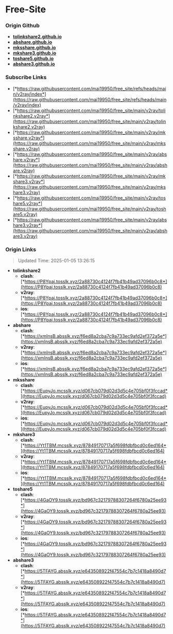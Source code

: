 # Free-Site

### Origin Github

- [**tolinkshare2.github.io**](https://github.com/tolinkshare2/tolinkshare2.github.io)
- [**abshare.github.io**](https://github.com/abshare/abshare.github.io)
- [**mksshare.github.io**](https://github.com/mksshare/mksshare.github.io)
- [**mkshare3.github.io**](https://github.com/mkshare3/mkshare3.github.io)
- [**toshare5.github.io**](https://github.com/toshare5/toshare5.github.io)
- [**abshare3.github.io**](https://github.com/abshare3/abshare3.github.io)

### Subscribe Links

- [*https://raw.githubusercontent.com/mai19950/free_site/refs/heads/main/v2ray/index*](https://raw.githubusercontent.com/mai19950/free_site/refs/heads/main/v2ray/index)
- [*https://raw.githubusercontent.com/mai19950/free_site/main/v2ray/tolinkshare2.v2ray*](https://raw.githubusercontent.com/mai19950/free_site/main/v2ray/tolinkshare2.v2ray)
- [*https://raw.githubusercontent.com/mai19950/free_site/main/v2ray/mksshare.v2ray*](https://raw.githubusercontent.com/mai19950/free_site/main/v2ray/mksshare.v2ray)
- [*https://raw.githubusercontent.com/mai19950/free_site/main/v2ray/abshare.v2ray*](https://raw.githubusercontent.com/mai19950/free_site/main/v2ray/abshare.v2ray)
- [*https://raw.githubusercontent.com/mai19950/free_site/main/v2ray/mkshare3.v2ray*](https://raw.githubusercontent.com/mai19950/free_site/main/v2ray/mkshare3.v2ray)
- [*https://raw.githubusercontent.com/mai19950/free_site/main/v2ray/toshare5.v2ray*](https://raw.githubusercontent.com/mai19950/free_site/main/v2ray/toshare5.v2ray)
- [*https://raw.githubusercontent.com/mai19950/free_site/main/v2ray/abshare3.v2ray*](https://raw.githubusercontent.com/mai19950/free_site/main/v2ray/abshare3.v2ray)

### Origin Links

> Updated Time: 2025-01-05 13:26:15

- **tolinkshare2**
  - **clash**: [*https://P8Ypaj.tosslk.xyz/2a88730c4124f7fb41b49ad37096b0c8*](https://P8Ypaj.tosslk.xyz/2a88730c4124f7fb41b49ad37096b0c8)
  - **v2ray**: [*https://P8Ypaj.tosslk.xyz/2a88730c4124f7fb41b49ad37096b0c8*](https://P8Ypaj.tosslk.xyz/2a88730c4124f7fb41b49ad37096b0c8)
  - **ios**: [*https://P8Ypaj.tosslk.xyz/2a88730c4124f7fb41b49ad37096b0c8*](https://P8Ypaj.tosslk.xyz/2a88730c4124f7fb41b49ad37096b0c8)
- **abshare**
  - **clash**: [*https://xmInsB.absslk.xyz/f6ed8a2cba7c9a733ec9afd2ef372a5e*](https://xmInsB.absslk.xyz/f6ed8a2cba7c9a733ec9afd2ef372a5e)
  - **v2ray**: [*https://xmInsB.absslk.xyz/f6ed8a2cba7c9a733ec9afd2ef372a5e*](https://xmInsB.absslk.xyz/f6ed8a2cba7c9a733ec9afd2ef372a5e)
  - **ios**: [*https://xmInsB.absslk.xyz/f6ed8a2cba7c9a733ec9afd2ef372a5e*](https://xmInsB.absslk.xyz/f6ed8a2cba7c9a733ec9afd2ef372a5e)
- **mksshare**
  - **clash**: [*https://EupyJo.mcsslk.xyz/d067cb079d02d3d5c4e705bf0f3fccad*](https://EupyJo.mcsslk.xyz/d067cb079d02d3d5c4e705bf0f3fccad)
  - **v2ray**: [*https://EupyJo.mcsslk.xyz/d067cb079d02d3d5c4e705bf0f3fccad*](https://EupyJo.mcsslk.xyz/d067cb079d02d3d5c4e705bf0f3fccad)
  - **ios**: [*https://EupyJo.mcsslk.xyz/d067cb079d02d3d5c4e705bf0f3fccad*](https://EupyJo.mcsslk.xyz/d067cb079d02d3d5c4e705bf0f3fccad)
- **mkshare3**
  - **clash**: [*https://Yt1TBM.mcsslk.xyz/87849170717a5f698fdbfbcd0c6ed164*](https://Yt1TBM.mcsslk.xyz/87849170717a5f698fdbfbcd0c6ed164)
  - **v2ray**: [*https://Yt1TBM.mcsslk.xyz/87849170717a5f698fdbfbcd0c6ed164*](https://Yt1TBM.mcsslk.xyz/87849170717a5f698fdbfbcd0c6ed164)
  - **ios**: [*https://Yt1TBM.mcsslk.xyz/87849170717a5f698fdbfbcd0c6ed164*](https://Yt1TBM.mcsslk.xyz/87849170717a5f698fdbfbcd0c6ed164)
- **toshare5**
  - **clash**: [*https://4GaOY9.tosslk.xyz/bd967c32179788307264f6780a25ee93*](https://4GaOY9.tosslk.xyz/bd967c32179788307264f6780a25ee93)
  - **v2ray**: [*https://4GaOY9.tosslk.xyz/bd967c32179788307264f6780a25ee93*](https://4GaOY9.tosslk.xyz/bd967c32179788307264f6780a25ee93)
  - **ios**: [*https://4GaOY9.tosslk.xyz/bd967c32179788307264f6780a25ee93*](https://4GaOY9.tosslk.xyz/bd967c32179788307264f6780a25ee93)
- **abshare3**
  - **clash**: [*https://5TFAYG.absslk.xyz/e643508922f47554c7b7c1418a8490d7*](https://5TFAYG.absslk.xyz/e643508922f47554c7b7c1418a8490d7)
  - **v2ray**: [*https://5TFAYG.absslk.xyz/e643508922f47554c7b7c1418a8490d7*](https://5TFAYG.absslk.xyz/e643508922f47554c7b7c1418a8490d7)
  - **ios**: [*https://5TFAYG.absslk.xyz/e643508922f47554c7b7c1418a8490d7*](https://5TFAYG.absslk.xyz/e643508922f47554c7b7c1418a8490d7)
